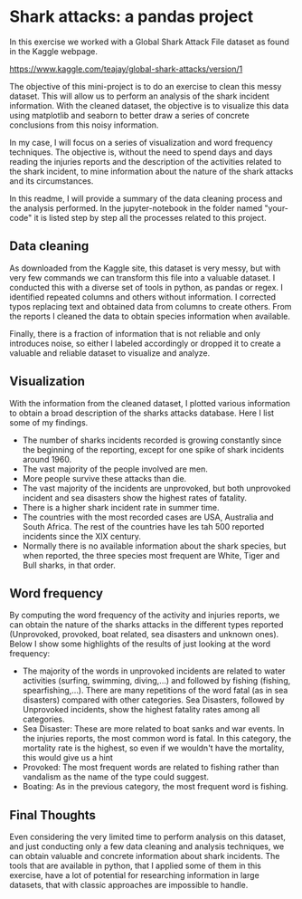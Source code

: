 # Shark attacks: a pandas project

In this exercise we worked with a Global Shark Attack File dataset as found in the Kaggle webpage.

https://www.kaggle.com/teajay/global-shark-attacks/version/1

The objective of this mini-project is to do an exercise to clean this messy dataset. This will allow us to perform an analysis of the shark incident information. With the cleaned dataset, the objective is to visualize this data using matplotlib and seaborn to better draw a series of concrete conclusions from this noisy information.

In my case, I will focus on a series of visualization and word frequency techniques. The objective is, without the need to spend days and days reading the injuries reports and the description of the activities related to the shark incident, to mine information about the nature of the shark attacks and its circumstances. 

In this readme, I will provide a summary of the data cleaning process and the analysis performed. In the jupyter-notebook in the folder named "your-code" it is listed step by step all the processes related to this project.



## Data cleaning

As downloaded from the Kaggle site, this dataset is very messy, but with very few commands we can transform this file into a valuable dataset. I conducted this with a diverse set of tools in python, as pandas or regex. I identified repeated columns and others without information. I corrected typos replacing text and obtained data from columns to create others. From the reports I cleaned the data to obtain species information when available.

Finally, there is a fraction of information that is not reliable and only introduces noise, so either I labeled accordingly or dropped it to create a valuable and reliable dataset to visualize and analyze.



## Visualization

With the information from the cleaned dataset, I plotted various information to obtain a broad description of the sharks attacks database. Here I list some of my findings.

- The number of sharks incidents recorded is growing constantly since the beginning of the reporting, except for one spike of shark incidents around 1960. 
- The vast majority of the people involved are men.
- More people survive these attacks than die.
- The vast majority of the incidents are unprovoked, but both unprovoked incident and sea disasters show the highest rates of fatality.
- There is a higher shark incident rate in summer time.
- The countries with the most recorded cases are USA, Australia and South Africa. The rest of the countries have les tah 500 reported incidents since the XIX century.
- Normally there is no available information about the shark species, but when reported, the three species most frequent are White, Tiger and Bull sharks, in that order.



## Word frequency

By computing the word frequency of the activity and injuries reports, we can obtain the nature of the sharks attacks in the different types reported (Unprovoked, provoked, boat related, sea disasters and unknown ones). Below I show some highlights of the results of just looking at the word frequency:

- The majority of the words in unprovoked incidents are related to water activities (surfing, swimming, diving,...) and followed by fishing (fishing, spearfishing,...). There are many repetitions of the word fatal (as in sea disasters) compared with other categories. Sea Disasters, followed by Unprovoked incidents, show the highest fatality rates among all categories.
- Sea Disaster: These are more related to boat sanks and war events. In the injuries reports, the most common word is fatal. In this category, the mortality rate is the highest, so even if we wouldn't have the mortality, this would give us a hint
- Provoked: The most frequent words are related to fishing rather than vandalism as the name of the type could suggest. 
- Boating: As in the previous category, the most frequent word is fishing. 



## Final Thoughts

Even considering the very limited time to perform analysis on this dataset, and just conducting only a few data cleaning and analysis techniques, we can obtain valuable and concrete information about shark incidents. The tools that are available in python, that I applied some of them in this exercise, have a lot of potential for researching information in large datasets, that with classic approaches are impossible to handle. 


